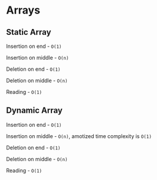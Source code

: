 # Arrays


## Static Array

Insertion on end  - `O(1)`

Insertion on middle - `O(n)`

Deletion on end - `O(1)`

Deletion on middle - `O(n)`

Reading - `O(1)`


## Dynamic Array

Insertion on end  - `O(1)`

Insertion on middle - `O(n)`, amotized time complexity is `O(1)`

Deletion on end - `O(1)`

Deletion on middle - `O(n)`

Reading - `O(1)`
